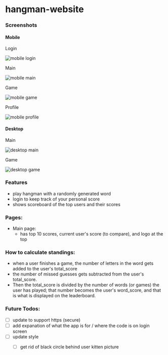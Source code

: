 # hangman-website

### Screenshots

#### Mobile
Login

![mobile login][mobile-login]

Main

![mobile main][mobile-main]

Game

![mobile game][mobile-game]

Profile

![mobile profile][mobile-profile]


#### Desktop
Main

![desktop main][desktop-main]

Game

![desktop game][desktop-game]


### Features
- play hangman with a randomly generated word
- login to keep track of your personal score
- shows scoreboard of the top users and their scores
### Pages:
- Main page:
	- has top 10 scores, current user's score (to compare), and logo at the top
### How to calculate standings:
- when a user finishes a game, the number of letters in the word gets added to the user's total_score
- the number of missed guesses gets subtracted from the user's total_score.
- Then the total_score is divided by the number of words (or games) the user has played; that number becomes the user's word_score, and that is what is displayed on the leaderboard.
### Future Todos:
- [ ] update to support https (secure)
- [ ] add expanation of what the app is for / where the code is on login screen
- [ ] update style
  - [ ] get rid of black circle behind user kitten picture


[mobile-login]: https://raw.githubusercontent.com/Deraj21/hangman-website/master/screenshots/hangman-phone-login.PNG "mobile login"
[mobile-main]: https://raw.githubusercontent.com/Deraj21/hangman-website/master/screenshots/hangman-phone-main.PNG "mobile main"
[mobile-game]: https://raw.githubusercontent.com/Deraj21/hangman-website/master/screenshots/hangman-phone-game.PNG "mobile game"
[mobile-profile]: https://raw.githubusercontent.com/Deraj21/hangman-website/master/screenshots/hangman-tablet-profile.PNG "mobile profile"
[desktop-main]: https://raw.githubusercontent.com/Deraj21/hangman-website/master/screenshots/hangman-laptop-main.PNG "desktop main"
[desktop-game]: https://raw.githubusercontent.com/Deraj21/hangman-website/master/screenshots/hangman-laptop-game.PNG "desktop game"